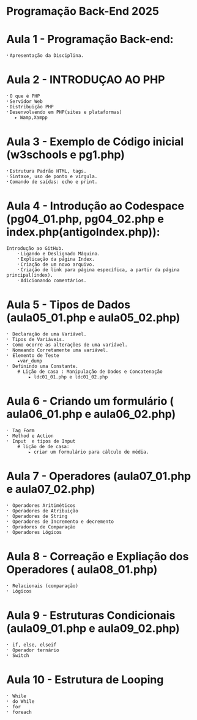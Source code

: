 # Programação Back-End 2025

# Aula 1 -  Programação Back-end:
    ⠂Apresentação da Disciplina.

# Aula 2 -  INTRODUÇAO AO PHP
    ⠂O que é PHP
    ⠂Servidor Web
    ⠂Distribuição PHP
    ⠂Desenvolvendo em PHP(sites e plataformas)
       ▸ Wamp,Xampp

# Aula 3 - Exemplo de Código inicial (w3schools e pg1.php)
    ⠂Estrutura Padrão HTML, tags.
    ⠂Sintaxe, uso de ponto e vírgula.
    ⠂Comando de saídas: echo e print.
  
# Aula 4 - Introdução ao Codespace (pg04_01.php, pg04_02.php e index.php(antigoIndex.php)):
    Introdução ao GitHub.
        ⠂Ligando e Deslignado Máquina.
        ⠂Explicação da página Index.
        ⠂Criação de um novo arquivo.
        ⠂Criação de link para página específica, a partir da página principal(index).
        ⠂Adicionando comentários.

# Aula 5 - Tipos de Dados (aula05_01.php e aula05_02.php)
    ⠂ Declaração de uma Variável.
    ⠂ Tipos de Variáveis.
    ⠂ Como ocorre as alterações de uma variável.
    ⠂ Nomeando Corretamente uma variável.
    ⠂ Elemento de Teste 
        ▸var_dump
    ⠂ Definindo uma Constante.
        # Lição de casa : Manipulação de Dados e Concatenação 
            ▸ ldc01_01.php e ldc01_02.php

# Aula 6 - Criando um formulário ( aula06_01.php  e aula06_02.php)
    ⠂ Tag Form
    ⠂ Method e Action
    ⠂ Input  e tipos de Input
        # lição de de casa: 
            ▸ criar um formulário para cálculo de média.

# Aula 7 - Operadores (aula07_01.php e aula07_02.php)
    ⠂ Operadores Aritiméticos
    ⠂ Operadores de Atribuição
    ⠂ Operadores de String
    ⠂ Operadores de Incremento e decremento
    ⠂ Opradores de Comparação
    ⠂ Operadores Lógicos

# Aula 8 - Correação e Expliação dos Operadores ( aula08_01.php)
    ⠂ Relacionais (comparação)
    ⠂ Lógicos

# Aula 9 - Estruturas Condicionais (aula09_01.php e aula09_02.php)
    ⠂ if, else, elseif
    ⠂ Operador ternário
    ⠂ Switch

# Aula 10 - Estrutura de Looping
    ⠂ While
    ⠂ do While
    ⠂ for
    ⠂ foreach
    


